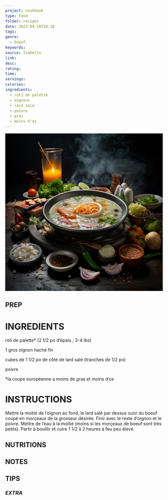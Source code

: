 ```yaml
---
project: cookbook
type: food
folder: recipes
date: 2023-09-18T18:18
tags: 
genre:
  - boeuf
keywords: 
source: Isabelle
link: 
desc: 
rating: 
time: 
servings: 
calories: 
ingredients:
  - roti de palette
  - oignons
  - lard sale
  - poivre
  - gras
  - moins d'os
---
```


![IMAGE](_default.png)


## PREP


# INGREDIENTS

roti de palette* (2 1/2 po d’épais ; 3-4 lbs) 

1 gros oignon haché fin

cubes de 1 1/2 po de côté de lard salé (tranches de 1/2 po)

poivre

*la coupe européenne a moins de gras et moins d’os



# INSTRUCTIONS

Mettre la moitié de l’oignon au fond, le lard salé par dessus suivi du boeuf coupé en morçeaux de la grosseur désirée. Finir avec le reste d’oignon et le poivre. Mettre de l’eau à la moitié (moins si les morçeaux de boeuf sont très petits). Partir à bouillir et cuire 1 1/2 à 2 heures à feu peu élevé.


## NUTRITIONS



## NOTES



## TIPS



### *EXTRA*




